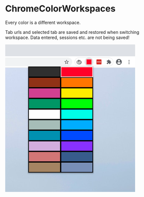 # ChromeColorWorkspaces

Every color is a different workspace.

Tab urls and selected tab are saved and restored when switching workspace.
Data entered, sessions etc. are not being saved!


![Screenshot1](screenshot.png)

